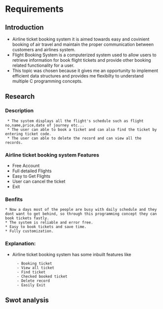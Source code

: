# Requirements
## Introduction
   * Airline ticket booking system it is aimed towards easy and covinient booking of air travel and maintain the proper communication between customers and airlines system. 
   * Flight Booking System is a computerized system used to allow users to retrieve information for book flight tickets  and provide other booking related functionality for a          user.
   * This topic was chosen because it gives me an opportunity to implement efficient data structures and provides me flexibilty to understand multiple C programming concepts.
 

## Research
### Description

     * The system displays all the flight's schedule such as flight no,name,price,date of journey etc...
     * The user can able to book a ticket and can also find the ticket by entering ticket code.
     * The user can able to delete the record and can view all the records.
### Airline ticket booking system Features 
   * Free Account
   * Full detailed Flights
   * Easy to Get Flights
   * User can cancel the ticket
   * Exit

### Benfits
    * Now a days most of the people are busy with daily schedule and they dont want to get behind, so through this programming concept they can book tickets fastly.
    * The system is reliable and error free.
    * Easy to book tickets and save time.
    * Fully customization.

### Explanation:
*  Airline ticket booking system has some inbuilt features like
  
         - Booking ticket
         - View all ticket
         - Find ticket
         - Checked booked ticket
         - Delete record
         - Easily Exit

## Swot analysis
